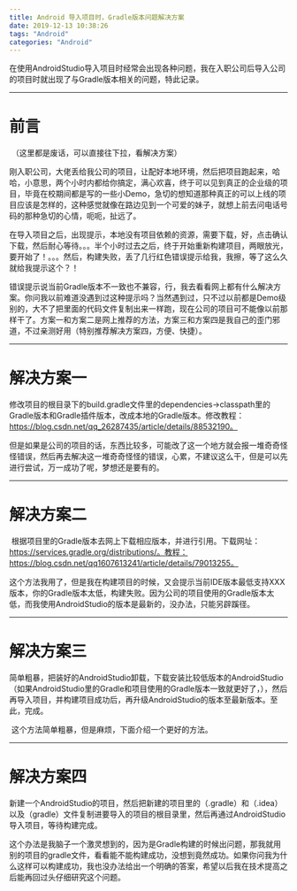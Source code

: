 ```yaml
---
title: Android 导入项目时，Gradle版本问题解决方案
date: 2019-12-13 10:38:26
tags: "Android"
categories: "Android"
---
```


​		在使用AndroidStudio导入项目时经常会出现各种问题，我在入职公司后导入公司的项目时就出现了与Gradle版本相关的问题，特此记录。

-----

# 前言

​		（这里都是废话，可以直接往下拉，看解决方案）

​		刚入职公司，大佬丢给我公司的项目，让配好本地环境，然后把项目跑起来，哈哈，小意思，两个小时内都给你搞定，满心欢喜，终于可以见到真正的企业级的项目，毕竟在校期间都是写的一些小Demo，急切的想知道那种真正的可以上线的项目应该是怎样的，这种感觉就像在路边见到一个可爱的妹子，就想上前去问电话号码的那种急切的心情，呃呃，扯远了。

​		在导入项目之后，出现提示，本地没有项目依赖的资源，需要下载，好，点击确认下载，然后耐心等待。。。半个小时过去之后，终于开始重新构建项目，两眼放光，要开始了！。。。然后，构建失败，丢了几行红色错误提示给我，我擦，等了这么久就给我提示这个？！

​		错误提示说当前Gradle版本不一致也不兼容，行，我去看看网上都有什么解决方案。你问我以前难道没遇到过这种提示吗？当然遇到过，只不过以前都是Demo级别的，大不了把里面的代码文件复制出来一样跑，现在公司的项目可不能像以前那样干了。方案一和方案二是网上推荐的方法，方案三和方案四是我自己的歪门邪道，不过亲测好用（特别推荐解决方案四，方便、快捷）。

----

# 解决方案一

​		修改项目的根目录下的build.gradle文件里的dependencies->classpath里的Gradle版本和Gradle插件版本，改成本地的Gradle版本。修改教程：https://blog.csdn.net/qq_26287435/article/details/88532190。

​		但是如果是公司的项目的话，东西比较多，可能改了这一个地方就会报一堆奇奇怪怪错误，然后再去解决这一堆奇奇怪怪的错误，心累，不建议这么干，但是可以先进行尝试，万一成功了呢，梦想还是要有的。

----

# 解决方案二

​		根据项目里的Gradle版本去网上下载相应版本，并进行引用。下载网址：https://services.gradle.org/distributions/。教程：https://blog.csdn.net/qq1607613241/article/details/79013255。

​		这个方法我用了，但是我在构建项目的时候，又会提示当前IDE版本最低支持XXX版本，你的Gradle版本太低，构建失败。因为公司的项目使用的Gradle版本太低，而我使用AndroidStudio的版本是最新的，没办法，只能另辟蹊径。

----

# 解决方案三

​		简单粗暴，把装好的AndroidStudio卸载，下载安装比较低版本的AndroidStudio（如果AndroidStudio里的Gradle和项目使用的Gradle版本一致就更好了，），然后再导入项目，并构建项目成功后，再升级AndroidStudio的版本至最新版本。至此，完成。

​		这个方法简单粗暴，但是麻烦，下面介绍一个更好的方法。

-------

# 解决方案四

​		新建一个AndroidStudio的项目，然后把新建的项目里的（.gradle）和（.idea）以及（gradle）文件复制进要导入的项目的根目录里，然后再通过AndroidStudio导入项目，等待构建完成。

​		这个办法是我脑子一个激灵想到的，因为是Gradle构建的时候出问题，那我就用别的项目的gradle文件，看看能不能构建成功，没想到竟然成功。如果你问我为什么这样可以构建成功，我也没办法给出一个明确的答案，希望以后我在技术提高之后能再回过头仔细研究这个问题。